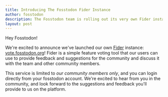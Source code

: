 ```yaml
---
title: Introducing The Fosstodon Fider Instance
author: fosstodon
description: The Fosstodon team is rolling out its very own Fider instance
layout: post
---
```


Hey Fosstodon!

We're excited to announce we've launched our own [Fider](https://fider.io) instance: [vote.fosstodon.org](https://vote.fosstodon.org)! Fider is a simple feature voting tool that our users can use to provide feedback and suggestions for the community and discuss it with the team and other community members.

This service is limited to *our community members only*, and you can login directly from your fosstodon account. We're excited to hear from you in the community, and look forward to the suggestions and feedback you'll provide to us on the platform.
